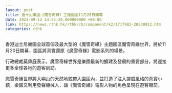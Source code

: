 ```yaml
---
layout: post
title: 迪士尼樂園《魔雪奇緣》主題園區11月20日開幕
date: 2023-09-12 14:52:24.000000000 +08:00
link: https://news.rthk.hk/rthk/ch/component/k2/1717983-20230912.htm
categories: rthk
---
```


香港迪士尼樂園全球首個及最大型的《魔雪奇緣》主題園區魔雪奇緣世界，將於11月20日開幕，園區將真實還原《魔雪奇緣》電影系列的場景。

行政總裁莫偉庭表示，魔雪奇緣世界是樂園最新的擴建及發展的重要部分，將迎接更多全球各地的遊客到訪。

魔雪奇緣世界將大嶼山的天然地貌帶入園區內，並打造了注入挪威風格的真實小鎮，樂園又利用發聲機械人，讓《魔雪奇緣》電影人物的角色呈現在遊客眼前。
